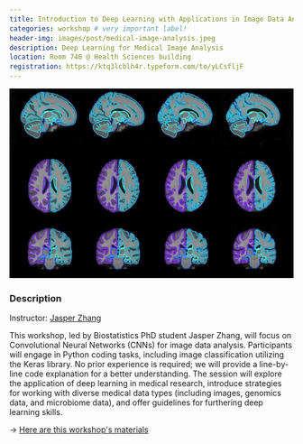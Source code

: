 ```yaml
---
title: Introduction to Deep Learning with Applications in Image Data Analysis and Medical Research
categories: workshop # very important label!
header-img: images/post/medical-image-analysis.jpeg
description: Deep Learning for Medical Image Analysis
location: Room 740 @ Health Sciences building
registration: https://ktq3lcblh4r.typeform.com/to/yLCsfljF
---
```


<div class="row">
<div class="col-sm-3"></div>
<div class="col-sm-6">
    <img src="/images/post/medical-image-analysis.jpeg">
</div>
<div class="col-sm-3"></div>
</div>

### Description

Instructor: [Jasper Zhang](https://jasperzhang.com/)

This workshop, led by Biostatistics PhD student Jasper Zhang, will focus on Convolutional Neural Networks (CNNs) for image data analysis. Participants will engage in Python coding tasks, including image classification utilizing the Keras library. No prior experience is required; we will provide a line-by-line code explanation for a better understanding. The session will explore the application of deep learning in medical research, introduce strategies for working with diverse medical data types (including images, genomics data, and microbiome data), and offer guidelines for furthering deep learning skills.

&rarr; [Here are this workshop's materials]( https://github.com/jasperzyzhang/Intro-to-DL-workshop)

